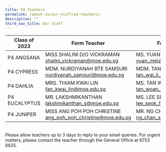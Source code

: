 ```yaml
---
title: P4 Teachers
permalink: /about-us/our-staff/p4-teachers/
description: ""
third_nav_title: Our Staff
---
```

| Class of 2023 | Form Teacher | Form Teacher |
| -------- | -------- | -------- |
| P4 ANGSANA    | MISS  SHALINI D/O VICKRAMAN  shalini_vickraman@moe.edu.sg  | MS.  YUAN MEIZHEN yuan_meizhen@moe.edu.sg    |
| P4 CYPRESS    | MDM. NURDIYANAH BTE SAMSURI nurdiyanah_samsuri@moe.edu.sg  | MDM. TAN WAI LI DOREEN tan_wai_li_doreen@moe.edu.sg  |
| P4 DAHLIA     | MRS. THIAM KWAI LIN  fan_kwai_lin@moe.edu.sg | MS. TAN WOAN MEY tan_woan_mey@moe.edu.sg    |
| P4 EUCALYPTUS    | MR. LAKSHMIKANTHAN  lakshmikanthan_s@moe.edu.sg   | MS. LEE SEOK HUI EVON  lee_seok_hui_evon@moe.edu.sg  |
| P4 JUNIPER    | MISS ANG POH POH CHRISTINE ang_poh_poh_christine@moe.edu.sg | MR. NG CHAN SIONG ng_chan_siong@moe.edu.sg  |




<br>Please allow teachers up to 3 days to reply to your email queries. For urgent matters, please contact the teacher through the General Office at 6753 8835.</td>